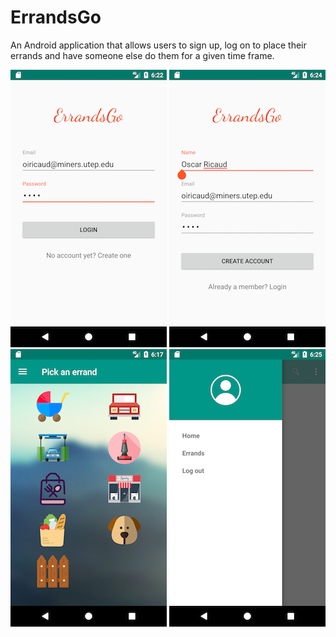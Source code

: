 # ErrandsGo
An Android application that allows users to sign up, log on to place their errands and have someone else do them for a given time frame.

![alt tag](Screenshots/Logon.png "Login") ![alt tag](Screenshots/CreateAccount.png "Pl") ![alt tag](Screenshots/errands_menu.png "Pl")
![alt tag](Screenshots/Home.png "Pl")
